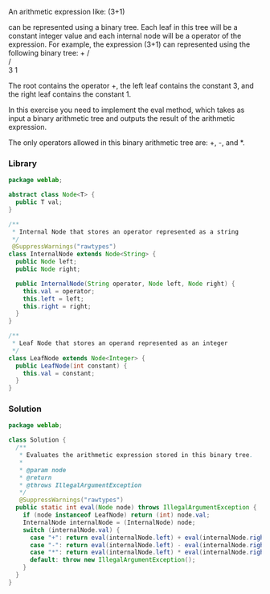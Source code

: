 An arithmetic expression like:
(3+1)

can be represented using a binary tree. Each leaf in this tree will be a constant integer value and each internal node will be a operator of the expression. For example, the expression
(3+1)
can represented using the following binary tree:
   +
  / \
 /   \
3     1

The root contains the operator +, the left leaf contains the constant 3, and the right leaf contains the constant 1.

In this exercise you need to implement the eval method, which takes as input a binary arithmetic tree and outputs the result of the arithmetic expression.

The only operators allowed in this binary arithmetic tree are: +, -, and *.

### Library
```java
package weblab;

abstract class Node<T> {
  public T val;
}

/**
 * Internal Node that stores an operator represented as a string
 */
 @SuppressWarnings("rawtypes")
class InternalNode extends Node<String> {
  public Node left;
  public Node right;

  public InternalNode(String operator, Node left, Node right) {
    this.val = operator;
    this.left = left;
    this.right = right;
  }
}

/**
 * Leaf Node that stores an operand represented as an integer
 */
class LeafNode extends Node<Integer> {
  public LeafNode(int constant) {
    this.val = constant;
  }
}
```

### Solution
```java
package weblab;

class Solution {
  /**
   * Evaluates the arithmetic expression stored in this binary tree.
   *
   * @param node
   * @return
   * @throws IllegalArgumentException
   */
   @SuppressWarnings("rawtypes")
  public static int eval(Node node) throws IllegalArgumentException {
    if (node instanceof LeafNode) return (int) node.val;
    InternalNode internalNode = (InternalNode) node;
    switch (internalNode.val) {
      case "+": return eval(internalNode.left) + eval(internalNode.right);
      case "-": return eval(internalNode.left) - eval(internalNode.right);
      case "*": return eval(internalNode.left) * eval(internalNode.right);
      default: throw new IllegalArgumentException();
    }
  }
}

```
